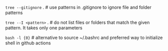 `tree --gitignore` . # use patterns in .gitignore to ignore file and folder patterns

`tree --I <pattern>` . # do not list files or folders that match the given pattern. It takes only one parameters

`bash -l {0}` # alternative to source ~/.bashrc and preferred way to initialize shell in github actions
